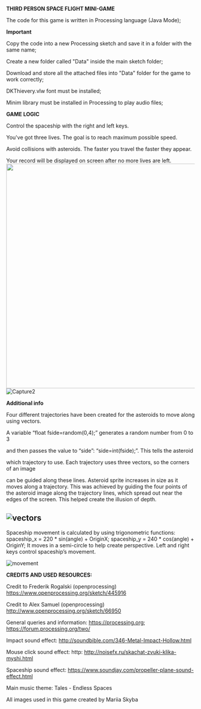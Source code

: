 <b>THIRD PERSON SPACE FLIGHT MINI-GAME</b>

The code for this game is written in Processing language (Java Mode);

<b>Important</b>

Copy the code into a new Processing sketch and save it in a folder with the same name;

Create a new folder called "Data" inside the main sketch folder;

Download and store all the attached files into "Data" folder for the game to work correctly;

DKThievery.vlw font must be installed;

Minim library must be installed in Processing to play audio files;

<b>GAME LOGIC</b>

Control the spaceship with the right and left keys.

You've got three lives. The goal is to reach maximum possible speed.

Avoid collisions with asteroids. The faster you travel the faster they appear.


Your record will be displayed on screen after no more lives are left.
<img src= "https://github.com/cmulation/Space-flight-mini-game/blob/master/Capture1.JPG" width="599" height="600"/>
![Capture2](https://github.com/cmulation/Space-flight-mini-game/blob/master/Capture2.JPG)

<b>Additional info</b>

Four different trajectories have been created for the asteroids to move along using vectors.

A variable “float fside=random(0,4);” generates a random number from 0 to 3

and then passes the value to “side”: “side=int(fside);”. This tells the asteroid

which trajectory to use. Each trajectory uses three vectors, so the corners of an image

can be guided along these lines. Asteroid sprite increases in size as it moves along a trajectory.
This was achieved by guiding the four points of the asteroid image along the trajectory lines,
which spread out near the edges of the screen. This helped create the illusion of depth.

![vectors](https://github.com/cmulation/Space-flight-mini-game/blob/master/vectors.png)
-----------------------------------------------------------------------------------------

Spaceship movement is calculated by using trigonometric functions:
spaceship_x = 220 * sin(angle) + OriginX;
spaceship_y = 240 * cos(angle) + OriginY;
It moves in a semi-circle to help create perspective. Left and right keys control
spaceship’s movement.

![movement](https://github.com/cmulation/Space-flight-mini-game/blob/master/movement.png)

<b>CREDITS AND USED RESOURCES:</b>

Credit to Frederik Rogalski (openprocessing) https://www.openprocessing.org/sketch/445916

Credit to Alex Samuel (openprocessing) http://www.openprocessing.org/sketch/66950

General queries and information: https://processing.org; https://forum.processing.org/two/

Impact sound effect: http://soundbible.com/346-Metal-Impact-Hollow.html

Mouse click sound effect: http: http://noisefx.ru/skachat-zvuki-klika-myshi.html

Spaceship sound effect: https://www.soundjay.com/propeller-plane-sound-effect.html

Main music theme: Tales - Endless Spaces

All images used in this game created by Mariia Skyba
